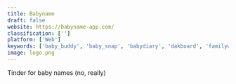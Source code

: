 ```yaml
---
title: Babyname
draft: false 
website: https://babyname-app.com/
classification: ['']
platform: ['Web']
keywords: ['baby_buddy', 'baby_snap', 'babydiary', 'dakboard', 'familywall', 'glow_baby', 'hiro_baby', 'jenkenson', 'learn_cryptic_crosswords', 'life_lapse_app', 'owlet_baby_monitor', 'picniic', 'soundcloud_rapper_generator', 'thistle']
image: logo.png
---
```

Tinder for baby names (no, really)